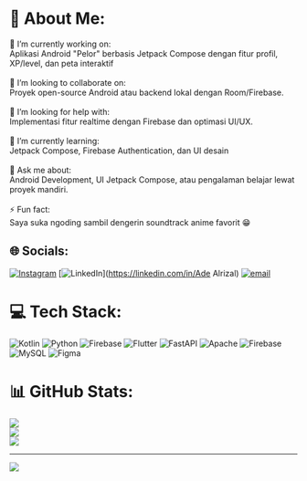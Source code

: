 # 💫 About Me:
🔭 I’m currently working on:  <br>Aplikasi Android "Pelor" berbasis Jetpack Compose dengan fitur profil, XP/level, dan peta interaktif<br><br>👯 I’m looking to collaborate on:  <br>Proyek open-source Android atau backend lokal dengan Room/Firebase.<br><br>🤝 I’m looking for help with:  <br>Implementasi fitur realtime dengan Firebase dan optimasi UI/UX.<br><br>🌱 I’m currently learning:  <br>Jetpack Compose, Firebase Authentication, dan UI desain <br><br>💬 Ask me about:  <br>Android Development, UI Jetpack Compose, atau pengalaman belajar lewat proyek mandiri.<br><br>⚡ Fun fact:  <br>Saya suka ngoding sambil dengerin soundtrack anime favorit 😁<br>


## 🌐 Socials:
[![Instagram](https://img.shields.io/badge/Instagram-%23E4405F.svg?logo=Instagram&logoColor=white)](https://instagram.com/@adealrizal99) [![LinkedIn](https://img.shields.io/badge/LinkedIn-%230077B5.svg?logo=linkedin&logoColor=white)](https://linkedin.com/in/Ade Alrizal) [![email](https://img.shields.io/badge/Email-D14836?logo=gmail&logoColor=white)](mailto:adealrizal19@gmail.com) 

# 💻 Tech Stack:
![Kotlin](https://img.shields.io/badge/kotlin-%237F52FF.svg?style=for-the-badge&logo=kotlin&logoColor=white) ![Python](https://img.shields.io/badge/python-3670A0?style=for-the-badge&logo=python&logoColor=ffdd54) ![Firebase](https://img.shields.io/badge/firebase-%23039BE5.svg?style=for-the-badge&logo=firebase) ![Flutter](https://img.shields.io/badge/Flutter-%2302569B.svg?style=for-the-badge&logo=Flutter&logoColor=white) ![FastAPI](https://img.shields.io/badge/FastAPI-005571?style=for-the-badge&logo=fastapi) ![Apache](https://img.shields.io/badge/apache-%23D42029.svg?style=for-the-badge&logo=apache&logoColor=white) ![Firebase](https://img.shields.io/badge/firebase-a08021?style=for-the-badge&logo=firebase&logoColor=ffcd34) ![MySQL](https://img.shields.io/badge/mysql-4479A1.svg?style=for-the-badge&logo=mysql&logoColor=white) ![Figma](https://img.shields.io/badge/figma-%23F24E1E.svg?style=for-the-badge&logo=figma&logoColor=white)
# 📊 GitHub Stats:
![](https://github-readme-stats.vercel.app/api?username=AdeAl29&theme=dark&hide_border=false&include_all_commits=true&count_private=true)<br/>
![](https://nirzak-streak-stats.vercel.app/?user=AdeAl29&theme=dark&hide_border=false)<br/>
![](https://github-readme-stats.vercel.app/api/top-langs/?username=AdeAl29&theme=dark&hide_border=false&include_all_commits=true&count_private=true&layout=compact)

---
[![](https://visitcount.itsvg.in/api?id=AdeAl29&icon=0&color=0)](https://visitcount.itsvg.in)

<!-- Proudly created with GPRM ( https://gprm.itsvg.in ) -->
